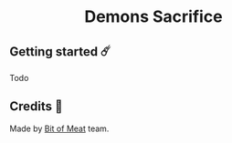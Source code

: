 <h1 align="center">Demons Sacrifice</h1>

## Getting started ☄️
Todo

## Credits 💖
Made by [Bit of Meat](https://github.com/Bit-of-Meat) team.